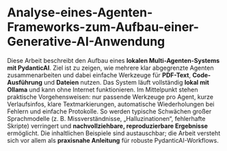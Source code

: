# Analyse-eines-Agenten-Frameworks-zum-Aufbau-einer-Generative-AI-Anwendung
Diese Arbeit beschreibt den Aufbau eines **lokalen Multi-Agenten-Systems mit PydanticAI**. Ziel ist zu zeigen, wie mehrere klar abgegrenzte Agenten zusammenarbeiten und dabei einfache Werkzeuge für **PDF-Text**, **Code-Ausführung** und **Dateien** nutzen. Das System läuft vollständig **lokal mit Ollama** und kann ohne Internet funktionieren. Im Mittelpunkt stehen praktische Vorgehensweisen: nur passende Werkzeuge pro Agent, kurze Verlaufsinfos, klare Textmarkierungen, automatische Wiederholungen bei Fehlern und einfache Protokolle. So werden typische Schwächen großer Sprachmodelle (z. B. Missverständnisse, „Halluzinationen“, fehlerhafte Skripte) verringert und **nachvollziehbare, reproduzierbare Ergebnisse** ermöglicht. Die inhaltlichen Beispiele sind austauschbar; die Arbeit versteht sich vor allem als **praxisnahe Anleitung** für robuste PydanticAI-Workflows.
